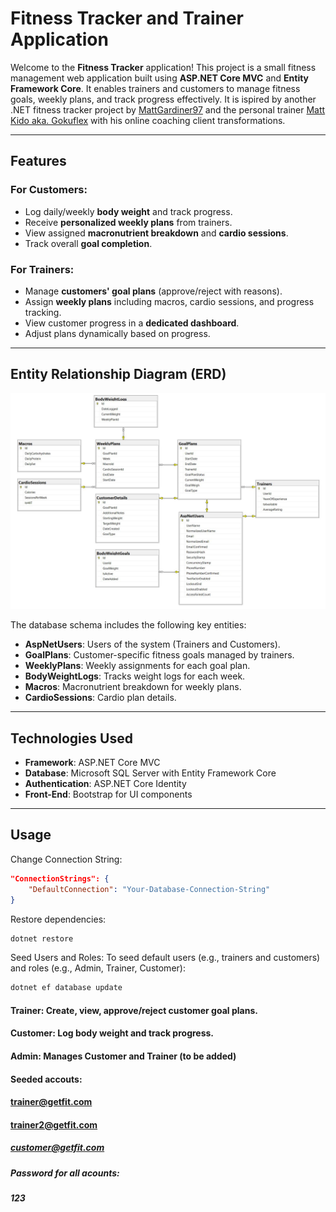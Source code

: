 # **Fitness Tracker and Trainer Application**

Welcome to the **Fitness Tracker** application! This project is a small fitness management web application built using **ASP.NET Core MVC** and **Entity Framework Core**. It enables trainers and customers to manage fitness goals, weekly plans, and track progress effectively. It is ispired by another .NET fitness tracker project by [MattGardiner97](https://github.com/MattGardiner97/FitnessTracker) and the personal trainer [Matt Kido aka. Gokuflex](https://www.youtube.com/playlist?list=PLfdZhJK-QUpXjs-NKgExihgbaZv9LEY4j) with his online coaching client transformations. 

---

## **Features**

### For Customers:
- Log daily/weekly **body weight** and track progress.
- Receive **personalized weekly plans** from trainers.
- View assigned **macronutrient breakdown** and **cardio sessions**.
- Track overall **goal completion**.

### For Trainers:
- Manage **customers' goal plans** (approve/reject with reasons).
- Assign **weekly plans** including macros, cardio sessions, and progress tracking.
- View customer progress in a **dedicated dashboard**.
- Adjust plans dynamically based on progress.

---

## **Entity Relationship Diagram (ERD)**

![ER Diagram](FitnessTrackingApp.Web/wwwroot/ReadMe/ER_Diagram.JPG "ER Diagram of the Application")

The database schema includes the following key entities:
- **AspNetUsers**: Users of the system (Trainers and Customers).
- **GoalPlans**: Customer-specific fitness goals managed by trainers.
- **WeeklyPlans**: Weekly assignments for each goal plan.
- **BodyWeightLogs**: Tracks weight logs for each week.
- **Macros**: Macronutrient breakdown for weekly plans.
- **CardioSessions**: Cardio plan details.

---

## **Technologies Used**

- **Framework**: ASP.NET Core MVC
- **Database**: Microsoft SQL Server with Entity Framework Core
- **Authentication**: ASP.NET Core Identity
- **Front-End**: Bootstrap for UI components

---

## **Usage**
Change Connection String:
```json
"ConnectionStrings": {
    "DefaultConnection": "Your-Database-Connection-String"
}
```
Restore dependencies:
```bash
dotnet restore
```
Seed Users and Roles:
To seed default users (e.g., trainers and customers) and roles (e.g., Admin, Trainer, Customer):
```bash
dotnet ef database update
```
#### Trainer: Create, view, approve/reject customer goal plans.
#### Customer: Log body weight and track progress.
#### Admin: Manages Customer and Trainer (to be added)

#### Seeded accouts:
#### trainer@getfit.com
#### trainer2@getfit.com
##### customer@getfit.com

##### Password for all acounts:
##### 123
